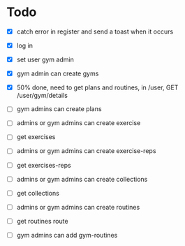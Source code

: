 # Todo
- [x] catch error in register and send a toast when it occurs
- [x] log in 
- [x] set user gym admin 
- [x] gym admin can create gyms
- [x] 50% done, need to get plans and routines, in /user, GET /user/gym/details
- [ ] gym admins can create plans
- [ ] admins or gym admins can create exercise
- [ ] get exercises
- [ ] admins or gym admins can create exercise-reps
- [ ] get exercises-reps
- [ ] admins or gym admins can create collections
- [ ] get collections
- [ ] admins or gym admins can create routines
- [ ] get routines route
- [ ] gym admins can add gym-routines


